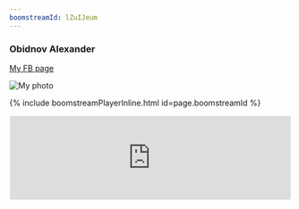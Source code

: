 ```yaml
---
boomstreamId: lZuIJeum
---
```

<link rel="stylesheet" href="https://obidnov.ru/assets/css/video-embed.css">

### Obidnov Alexander

[My FB page](https://www.facebook.com/obidnov)

![My photo](https://obidnov.ru/obidnov.jpg)

{% include boomstreamPlayerInline.html id=page.boomstreamId %}

<div class="embed-container" style="border: 1px #fff solid;">
   <iframe width="100%" src="https://mars.nasa.gov/layout/embed/send-your-name/mars2020/certificate/?cn=279986465455" frameborder="0"></iframe>
</div>
